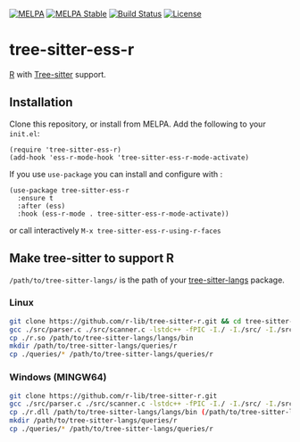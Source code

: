[![MELPA](https://melpa.org/packages/tree-sitter-ess-r-badge.svg)](https://melpa.org/#/tree-sitter-ess-r)
[![MELPA Stable](https://stable.melpa.org/packages/tree-sitter-ess-r-badge.svg)](https://stable.melpa.org/#/tree-sitter-ess-r)
[![Build Status](https://github.com/ShuguangSun/tree-sitter-ess-r/workflows/CI/badge.svg)](https://github.com/ShuguangSun/tree-sitter-ess-r/actions)
[![License](http://img.shields.io/:license-gpl3-blue.svg)](http://www.gnu.org/licenses/gpl-3.0.html)

# tree-sitter-ess-r

[R](https://r-project.org) with [Tree-sitter](https://tree-sitter.github.io/tree-sitter/) support.

## Installation

Clone this repository, or install from MELPA. Add the following to your `init.el`:

``` elisp
(require 'tree-sitter-ess-r)
(add-hook 'ess-r-mode-hook 'tree-sitter-ess-r-mode-activate)
```

If you use `use-package` you can install and configure with :

``` elisp
(use-package tree-sitter-ess-r
  :ensure t
  :after (ess)
  :hook (ess-r-mode . tree-sitter-ess-r-mode-activate))
```

or call interactively `M-x tree-sitter-ess-r-using-r-faces`

## Make tree-sitter to support R

`/path/to/tree-sitter-langs/` is the path of your
[tree-sitter-langs](https://github.com/emacs-tree-sitter/tree-sitter-langs) package.

### Linux

``` bash
git clone https://github.com/r-lib/tree-sitter-r.git && cd tree-sitter-r
gcc ./src/parser.c ./src/scanner.c -lstdc++ -fPIC -I./ -I./src/ -I./src/tree_sitter --shared -o r.so
cp ./r.so /path/to/tree-sitter-langs/langs/bin
mkdir /path/to/tree-sitter-langs/queries/r
cp ./queries/* /path/to/tree-sitter-langs/queries/r
```

### Windows (MINGW64)

``` bash
git clone https://github.com/r-lib/tree-sitter-r.git
gcc ./src/parser.c ./src/scanner.c -lstdc++ -fPIC -I./ -I./src/ -I./src/tree_sitter --shared -o r.dll
cp ./r.dll /path/to/tree-sitter-langs/langs/bin (/path/to/tree-sitter-langs/ is path of your tree-sitter-langs package)
mkdir /path/to/tree-sitter-langs/queries/r
cp ./queries/* /path/to/tree-sitter-langs/queries/r
```
